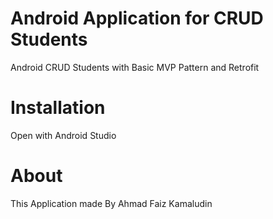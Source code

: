 # Android Application for CRUD Students

Android CRUD Students with Basic MVP Pattern and Retrofit

# Installation

Open with Android Studio

# About

This Application made By Ahmad Faiz Kamaludin
